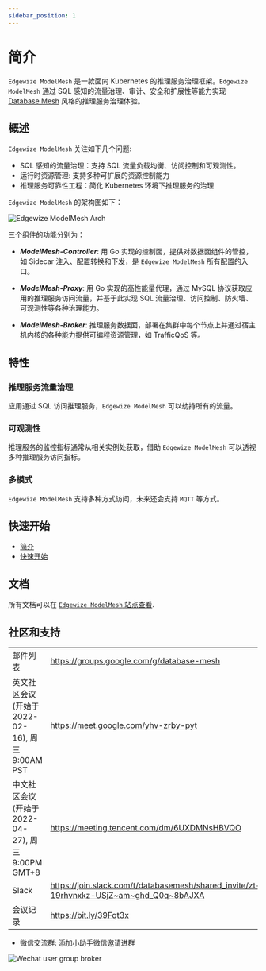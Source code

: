 ```yaml
---
sidebar_position: 1
---
```


# 简介 

`Edgewize ModelMesh` 是一款面向 Kubernetes 的推理服务治理框架。`Edgewize ModelMesh` 通过 SQL 感知的流量治理、审计、安全和扩展性等能力实现 [Database Mesh](https://www.database-mesh.io) 风格的推理服务治理体验。

## 概述

`Edgewize ModelMesh` 关注如下几个问题:

* SQL 感知的流量治理：支持 SQL 流量负载均衡、访问控制和可观测性。 
* 运行时资源管理: 支持多种可扩展的资源控制能力 
* 推理服务可靠性工程：简化 Kubernetes 环境下推理服务的治理 

`Edgewize ModelMesh` 的架构图如下：

![`Edgewize ModelMesh` Arch](/img/pisanix-arch.png)

三个组件的功能分别为：

* ***ModelMesh-Controller***: 用 Go 实现的控制面，提供对数据面组件的管控，如 Sidecar 注入、配置转换和下发，是 `Edgewize ModelMesh` 所有配置的入口。

* ***ModelMesh-Proxy***: 用 Go 实现的高性能量代理，通过 MySQL 协议获取应用的推理服务访问流量，并基于此实现 SQL 流量治理、访问控制、防火墙、可观测性等各种治理能力。

* ***ModelMesh-Broker***: 推理服务数据面，部署在集群中每个节点上并通过宿主机内核的各种能力提供可编程资源管理，如 TrafficQoS 等。


## 特性

### 推理服务流量治理 

应用通过 SQL 访问推理服务，`Edgewize ModelMesh` 可以劫持所有的流量。

### 可观测性 

推理服务的监控指标通常从相关实例处获取，借助 `Edgewize ModelMesh` 可以透视多种推理服务访问指标。

### 多模式

`Edgewize ModelMesh` 支持多种方式访问，未来还会支持 `MQTT` 等方式。


## 快速开始 

- [简介](https://www.pisanix.io/docs)
- [快速开始](https://www.pisanix.io/docs/quickstart)

## 文档 

所有文档可以在 [`Edgewize ModelMesh` 站点查看](https://www.pisanix.io/).

## 社区和支持 

|||
|:-|:-|
| 邮件列表| https://groups.google.com/g/database-mesh |
| 英文社区会议(开始于 2022-02-16), 周三 9:00AM PST|https://meet.google.com/yhv-zrby-pyt |
| 中文社区会议 (开始于 2022-04-27), 周三 9:00PM GMT+8|https://meeting.tencent.com/dm/6UXDMNsHBVQO |
| Slack | https://join.slack.com/t/databasemesh/shared_invite/zt-19rhvnxkz-USjZ~am~ghd_Q0q~8bAJXA |
| 会议记录 |https://bit.ly/39Fqt3x |


- 微信交流群: 添加小助手微信邀请进群 

![Wechat user group broker](/img/wechat-user-group-broker.jpeg)
